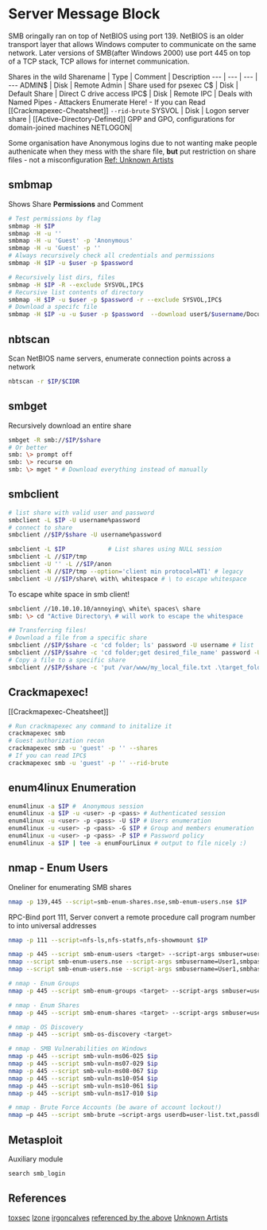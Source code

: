 # Server Message Block 

SMB oringally ran on top of NetBIOS using port 139. NetBIOS is an older transport layer that allows Windows computer to communicate on the same network. Later versions of SMB(after Windows 2000) use port 445 on top of a TCP stack, TCP allows for internet communication.

Shares in the wild
Sharename | Type | Comment | Description
--- | --- | --- | ---
ADMIN$ | Disk | Remote Admin | Share used for psexec
C$ | Disk | Default Share | Direct C drive access
IPC$ | Disk | Remote IPC | Deals with Named Pipes - Attackers Enumerate Here! - If you can Read [[Crackmapexec-Cheatsheet]] `--rid-brute`
SYSVOL | Disk | Logon server share | [[Active-Directory-Defined]] GPP and GPO, configurations for domain-joined machines
NETLOGON| 

Some organisation have Anonymous logins due to not wanting make people authenicate when they mess with the share file, **but** put restriction on share files - not a misconfiguration [Ref: Unknown Artists](https://www.youtube.com/watch?v=n4DgGFpQrjk)

## smbmap

Shows Share **Permissions** and Comment
```bash
# Test permissions by flag
smbmap -H $IP
smbmap -H -u ''
smbmap -H -u 'Guest' -p 'Anonymous'
smbmap -H -u 'Guest' -p ''
# Always recursively check all credentials and permissions
smbmap -H $IP -u $user -p $password

# Recursively list dirs, files 
smbmap -H $IP -R --exclude SYSVOL,IPC$
# Recursive list contents of directory
smbmap -H $IP -u $user -p $password -r --exclude SYSVOL,IPC$
# Download a specifc file
smbmap -H $IP -u -u $user -p $password  --download user$/$username/Documents/$file.txt
```

## nbtscan 

Scan NetBIOS name servers, enumerate connection points across a network
```bash
nbtscan -r $IP/$CIDR
```

## smbget

Recursively download an entire share
```bash
smbget -R smb://$IP/$share
# Or better
smb: \> prompt off 
smb: \> recurse on 
smb: \> mget * # Download everything instead of manually 
```

## smbclient

```bash
# list share with valid user and password
smbclient -L $IP -U username%password
# connect to share 
smbclient //$IP/$share -U username%password	

smbclient -L $IP			# List shares using NULL session
smbclient -L //$IP/tmp
smbclient -U '' -L //$IP/anon
smbclient -N //$IP/tmp --option='client min protocol=NT1' # legacy
smbclient -U //$IP/share\ with\ whitespace # \ to escape whitespace
```

To escape white space in smb client!
```bash
smbclient //10.10.10.10/annoying\ white\ spaces\ share
smb: \> cd "Active Directory\ # will work to escape the whitespace
```

```bash
## Transferring files!
# Download a file from a specific share
smbclient //$IP/$share -c 'cd folder; ls' password -U username # list
smbclient //$IP/$sahre -c 'cd folder;get desired_file_name' password -U username 
# Copy a file to a specific share
smbclient //$IP/$share -c 'put /var/www/my_local_file.txt .\target_folder\target_file.txt' password -U username 
```

## Crackmapexec!

[[Crackmapexec-Cheatsheet]]
```bash
# Run crackmapexec any command to initalize it
crackmapexec smb
# Guest authorization recon
crackmapexec smb -u 'guest' -p '' --shares
# If you can read IPC$
crackmapexec smb -u 'guest' -p '' --rid-brute
```

## enum4linux Enumeration

```bash
enum4linux -a $IP #  Anonymous session
enum4linux -a $IP -u <user> -p <pass> # Authenticated session
enum4linux -u <user> -p <pass> -U $IP # Users enumeration
enum4linux -u <user> -p <pass> -G $IP # Group and members enumeration
enum4linux -u <user> -p <pass> -P $IP # Password policy
enum4linux -a $IP | tee -a enumFourLinux # output to file nicely :)
```

## nmap - Enum Users

Oneliner for enumerating SMB shares
```bash
nmap -p 139,445 --script=smb-enum-shares.nse,smb-enum-users.nse $IP
```

RPC-Bind port 111,  Server convert a remote procedure call program number to into universal addresses
```bash
nmap -p 111 --script=nfs-ls,nfs-statfs,nfs-showmount $IP
```

```bash
nmap -p 445 --script smb-enum-users <target> --script-args smbuser=username,smbpass=password,smbdomain=domain nmap -p 445 --script smb-enum-users <target> --script-args smbuser=username,smbhash=LM:NTLM,smbdomain=domain
nmap --script smb-enum-users.nse --script-args smbusername=User1,smbpass=Pass@1234,smbdomain=workstation -p445 $ip
nmap --script smb-enum-users.nse --script-args smbusername=User1,smbhash=aad3b435b51404eeaad3b435b51404ee:C318D62C8B3CA508DD753DDA8CC74028,smbdomain=mydomain -p445 $ip

# nmap - Enum Groups
nmap -p 445 --script smb-enum-groups <target> --script-args smbuser=username,smbpass=password,smbdomain=domain nmap -p 445 --script smb-enum-groups <target> --script-args smbuser=username,smbhash=LM:NTLM,smbdomain=domain

# nmap - Enum Shares
nmap -p 445 --script smb-enum-shares <target> --script-args smbuser=username,smbpass=password,smbdomain=domain nmap -p 445 --script smb-enum-shares <target> --script-args smbuser=username,smbpass=LM:NTLM,smbdomain=domain

# nmap - OS Discovery
nmap -p 445 --script smb-os-discovery <target>

# nmap - SMB Vulnerabilities on Windows
nmap -p 445 --script smb-vuln-ms06-025 $ip
nmap -p 445 --script smb-vuln-ms07-029 $ip
nmap -p 445 --script smb-vuln-ms08-067 $ip
nmap -p 445 --script smb-vuln-ms10-054 $ip
nmap -p 445 --script smb-vuln-ms10-061 $ip
nmap -p 445 --script smb-vuln-ms17-010 $ip

# nmap - Brute Force Accounts (be aware of account lockout!)
nmap –p 445 --script smb-brute –script-args userdb=user-list.txt,passdb=pass-list.txt $ip
```

## Metasploit

Auxiliary module
```ruby
search smb_login
```

## References

[toxsec](https://toxsec.com/smb-cheatsheet/)
[lzone](https://lzone.de/cheat-sheet/SMB)
[irgoncalves](https://github.com/irgoncalves/smbclient_cheatsheet)
[referenced by the above](https://sharingsec.blogspot.com/)
[Unknown Artists](https://www.youtube.com/watch?v=n4DgGFpQrjk)